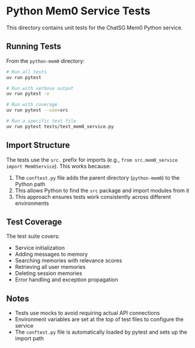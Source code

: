 # Python Mem0 Service Tests

This directory contains unit tests for the ChatSG Mem0 Python service.

## Running Tests

From the `python-mem0` directory:

```bash
# Run all tests
uv run pytest

# Run with verbose output
uv run pytest -v

# Run with coverage
uv run pytest --cov=src

# Run a specific test file
uv run pytest tests/test_mem0_service.py
```

## Import Structure

The tests use the `src.` prefix for imports (e.g., `from src.mem0_service import Mem0Service`). This works because:

1. The `conftest.py` file adds the parent directory (`python-mem0`) to the Python path
2. This allows Python to find the `src` package and import modules from it
3. This approach ensures tests work consistently across different environments

## Test Coverage

The test suite covers:

- Service initialization
- Adding messages to memory
- Searching memories with relevance scores
- Retrieving all user memories
- Deleting session memories
- Error handling and exception propagation

## Notes

- Tests use mocks to avoid requiring actual API connections
- Environment variables are set at the top of test files to configure the service
- The `conftest.py` file is automatically loaded by pytest and sets up the import path